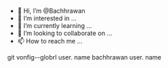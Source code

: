 - 👋 Hi, I’m @Bachhrawan
- 👀 I’m interested in ...
- 🌱 I’m currently learning ...
- 💞️ I’m looking to collaborate on ...
- 📫 How to reach me ...

<!---
Bachhrawan/Bachhrawan is a ✨ special ✨ repository because its `README.md` (this file) appears on your GitHub profile.
You can click the Preview link to take a look at your changes.
--->
git vonfig--globrl user. name bachhrawan
user. name
